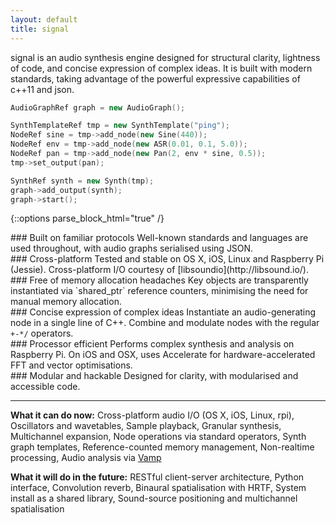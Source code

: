 ```yaml
---
layout: default
title: signal
---
```


<div class="intro">
signal is an audio synthesis engine designed for structural clarity, lightness of code, and concise expression of complex ideas. It is built with modern standards, taking advantage of the powerful expressive capabilities of c++11 and json.
</div>

```cpp
AudioGraphRef graph = new AudioGraph();

SynthTemplateRef tmp = new SynthTemplate("ping");
NodeRef sine = tmp->add_node(new Sine(440));
NodeRef env = tmp->add_node(new ASR(0.01, 0.1, 5.0));
NodeRef pan = tmp->add_node(new Pan(2, env * sine, 0.5));
tmp->set_output(pan);

SynthRef synth = new Synth(tmp);
graph->add_output(synth);
graph->start();
```

{::options parse_block_html="true" /}
<div class="row">
<div class="box">
### Built on familiar protocols
Well-known standards and languages are used throughout, with audio graphs serialised using JSON.
</div>

<div class="box">
### Cross-platform
Tested and stable on OS X, iOS, Linux and Raspberry Pi (Jessie). Cross-platform I/O courtesy of [libsoundio](http://libsound.io/).
</div>

<div class="box">
### Free of memory allocation headaches
Key objects are transparently instantiated via `shared_ptr` reference counters, minimising the need for manual memory allocation.
</div>

</div>
<div class="row">

<div class="box">
### Concise expression of complex ideas
Instantiate an audio-generating node in a single line of C++. Combine and modulate nodes with the regular <code>+-*/</code> operators.
</div>


<div class="box">
### Processor efficient
Performs complex synthesis and analysis on Raspberry Pi. On iOS and OSX, uses Accelerate for hardware-accelerated FFT and vector optimisations.
</div>

<div class="box">
### Modular and hackable
Designed for clarity, with modularised and accessible code.
</div>

</div>

---

**What it can do now:** Cross-platform audio I/O (OS X, iOS, Linux, rpi), Oscillators and wavetables, Sample playback, Granular synthesis, Multichannel expansion, Node operations via standard operators, Synth graph templates, Reference-counted memory management, Non-realtime processing, Audio analysis via [Vamp](http://www.vamp-plugins.org/)

**What it will do in the future:** RESTful client-server architecture, Python interface, Convolution reverb, Binaural spatialisation with HRTF, System install as a shared library, Sound-source positioning and multichannel spatialisation
